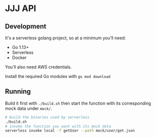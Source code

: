 # JJJ API

## Development

It's a serverless golang project, so at a minimum you'll need:

  - Go 1.13+
  - Serverless
  - Docker

You'll also need AWS credentials.

Install the required Go modules with `go mod download`

## Running

Build it first with `./build.sh` then start the function with its corresponding mock data under `mock/`.

```bash
# build the binaries used by serverless
./build.sh
# invoke the function you want with its mock data
serverless invoke local -f getUser --path mock/user/get.json
```
